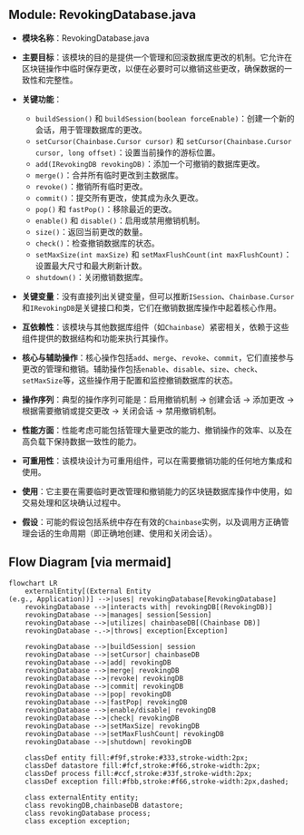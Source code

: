 ## Module: RevokingDatabase.java
- **模块名称**：RevokingDatabase.java

- **主要目标**：该模块的目的是提供一个管理和回滚数据库更改的机制。它允许在区块链操作中临时保存更改，以便在必要时可以撤销这些更改，确保数据的一致性和完整性。

- **关键功能**：
  - `buildSession()` 和 `buildSession(boolean forceEnable)`：创建一个新的会话，用于管理数据库的更改。
  - `setCursor(Chainbase.Cursor cursor)` 和 `setCursor(Chainbase.Cursor cursor, long offset)`：设置当前操作的游标位置。
  - `add(IRevokingDB revokingDB)`：添加一个可撤销的数据库更改。
  - `merge()`：合并所有临时更改到主数据库。
  - `revoke()`：撤销所有临时更改。
  - `commit()`：提交所有更改，使其成为永久更改。
  - `pop()` 和 `fastPop()`：移除最近的更改。
  - `enable()` 和 `disable()`：启用或禁用撤销机制。
  - `size()`：返回当前更改的数量。
  - `check()`：检查撤销数据库的状态。
  - `setMaxSize(int maxSize)` 和 `setMaxFlushCount(int maxFlushCount)`：设置最大尺寸和最大刷新计数。
  - `shutdown()`：关闭撤销数据库。

- **关键变量**：没有直接列出关键变量，但可以推断`ISession`、`Chainbase.Cursor`和`IRevokingDB`是关键接口和类，它们在撤销数据库操作中起着核心作用。

- **互依赖性**：该模块与其他数据库组件（如`Chainbase`）紧密相关，依赖于这些组件提供的数据结构和功能来执行其操作。

- **核心与辅助操作**：核心操作包括`add`、`merge`、`revoke`、`commit`，它们直接参与更改的管理和撤销。辅助操作包括`enable`、`disable`、`size`、`check`、`setMaxSize`等，这些操作用于配置和监控撤销数据库的状态。

- **操作序列**：典型的操作序列可能是：启用撤销机制 -> 创建会话 -> 添加更改 -> 根据需要撤销或提交更改 -> 关闭会话 -> 禁用撤销机制。

- **性能方面**：性能考虑可能包括管理大量更改的能力、撤销操作的效率、以及在高负载下保持数据一致性的能力。

- **可重用性**：该模块设计为可重用组件，可以在需要撤销功能的任何地方集成和使用。

- **使用**：它主要在需要临时更改管理和撤销能力的区块链数据库操作中使用，如交易处理和区块确认过程中。

- **假设**：可能的假设包括系统中存在有效的`Chainbase`实例，以及调用方正确管理会话的生命周期（即正确地创建、使用和关闭会话）。
## Flow Diagram [via mermaid]
```mermaid
flowchart LR
    externalEntity[(External Entity
(e.g., Application))] -->|uses| revokingDatabase[RevokingDatabase]
    revokingDatabase -->|interacts with| revokingDB[(RevokingDB)]
    revokingDatabase -->|manages| session[Session]
    revokingDatabase -->|utilizes| chainbaseDB[(Chainbase DB)]
    revokingDatabase -.->|throws| exception[Exception]

    revokingDatabase -->|buildSession| session
    revokingDatabase -->|setCursor| chainbaseDB
    revokingDatabase -->|add| revokingDB
    revokingDatabase -->|merge| revokingDB
    revokingDatabase -->|revoke| revokingDB
    revokingDatabase -->|commit| revokingDB
    revokingDatabase -->|pop| revokingDB
    revokingDatabase -->|fastPop| revokingDB
    revokingDatabase -->|enable/disable| revokingDB
    revokingDatabase -->|check| revokingDB
    revokingDatabase -->|setMaxSize| revokingDB
    revokingDatabase -->|setMaxFlushCount| revokingDB
    revokingDatabase -->|shutdown| revokingDB

    classDef entity fill:#f9f,stroke:#333,stroke-width:2px;
    classDef datastore fill:#fcf,stroke:#f66,stroke-width:2px;
    classDef process fill:#ccf,stroke:#33f,stroke-width:2px;
    classDef exception fill:#fbb,stroke:#f66,stroke-width:2px,dashed;

    class externalEntity entity;
    class revokingDB,chainbaseDB datastore;
    class revokingDatabase process;
    class exception exception;
```
